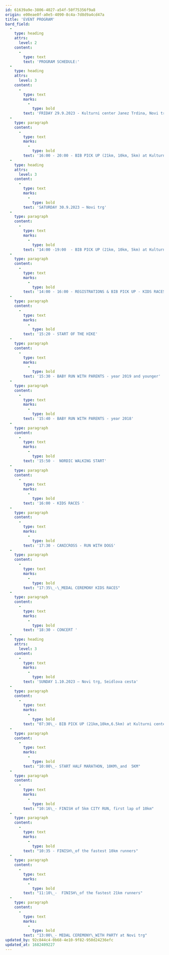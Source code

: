 ```yaml
---
id: 61639a9e-3806-4027-a54f-50f75356f9a8
origin: e00eae0f-a0e5-4090-8c4a-7d8d9a4cd47a
title: 'EVENT PROGRAM'
bard_field:
  -
    type: heading
    attrs:
      level: 2
    content:
      -
        type: text
        text: 'PROGRAM SCHEDULE:'
  -
    type: heading
    attrs:
      level: 3
    content:
      -
        type: text
        marks:
          -
            type: bold
        text: 'FRIDAY 29.9.2023 - Kulturni center Janez Trdina, Novi trg 5'
  -
    type: paragraph
    content:
      -
        type: text
        marks:
          -
            type: bold
        text: '16:00 - 20:00 - BIB PICK UP (21km, 10km, 5km) at Kulturni center Janez Trdina, Novi trg 5'
  -
    type: heading
    attrs:
      level: 3
    content:
      -
        type: text
        marks:
          -
            type: bold
        text: 'SATURDAY 30.9.2023 – Novi trg'
  -
    type: paragraph
    content:
      -
        type: text
        marks:
          -
            type: bold
        text: '14:00 -19:00  - BIB PICK UP (21km, 10km, 5km) at Kulturni center Janez Trdina, Novi trg 5'
  -
    type: paragraph
    content:
      -
        type: text
        marks:
          -
            type: bold
        text: '14:00 - 16:00 - REGISTRATIONS & BIB PICK UP - KIDS RACES, CANICROSS, NORDIC WALKING - Novi trg'
  -
    type: paragraph
    content:
      -
        type: text
        marks:
          -
            type: bold
        text: '15:20 - START OF THE HIKE'
  -
    type: paragraph
    content:
      -
        type: text
        marks:
          -
            type: bold
        text: '15:30 - BABY RUN WITH PARENTS - year 2019 and younger'
  -
    type: paragraph
    content:
      -
        type: text
        marks:
          -
            type: bold
        text: '15:40 - BABY RUN WITH PARENTS - year 2018'
  -
    type: paragraph
    content:
      -
        type: text
        marks:
          -
            type: bold
        text: '15:50 -  NORDIC WALKING START'
  -
    type: paragraph
    content:
      -
        type: text
        marks:
          -
            type: bold
        text: '16:00 - KIDS RACES '
  -
    type: paragraph
    content:
      -
        type: text
        marks:
          -
            type: bold
        text: '17:30 - CANICROSS - RUN WITH DOGS'
  -
    type: paragraph
    content:
      -
        type: text
        marks:
          -
            type: bold
        text: "17:35\_-\_MEDAL CEREMONY KIDS RACES"
  -
    type: paragraph
    content:
      -
        type: text
        marks:
          -
            type: bold
        text: '18:30 - CONCERT '
  -
    type: heading
    attrs:
      level: 3
    content:
      -
        type: text
        marks:
          -
            type: bold
        text: 'SUNDAY 1.10.2023 – Novi trg, Seidlova cesta'
  -
    type: paragraph
    content:
      -
        type: text
        marks:
          -
            type: bold
        text: "07:30\_- BIB PICK UP (21km,10km,6.5km) at Kulturni center Janez Trdina, Novi trg 5"
  -
    type: paragraph
    content:
      -
        type: text
        marks:
          -
            type: bold
        text: "10:00\_- START HALF MARATHON, 10KM\_and  5KM"
  -
    type: paragraph
    content:
      -
        type: text
        marks:
          -
            type: bold
        text: "10:16\_- FINISH of 5km CITY RUN, first lap of 10km"
  -
    type: paragraph
    content:
      -
        type: text
        marks:
          -
            type: bold
        text: "10:35 - FINISH\_of the fastest 10km runners"
  -
    type: paragraph
    content:
      -
        type: text
        marks:
          -
            type: bold
        text: "11:10\_-  FINISH\_of the fastest 21km runners"
  -
    type: paragraph
    content:
      -
        type: text
        marks:
          -
            type: bold
        text: "13:00\_- MEDAL CEREMONY\_WITH PARTY at Novi trg"
updated_by: 92c844c4-0b68-4e10-9f82-950d24236efc
updated_at: 1682409227
---
```

